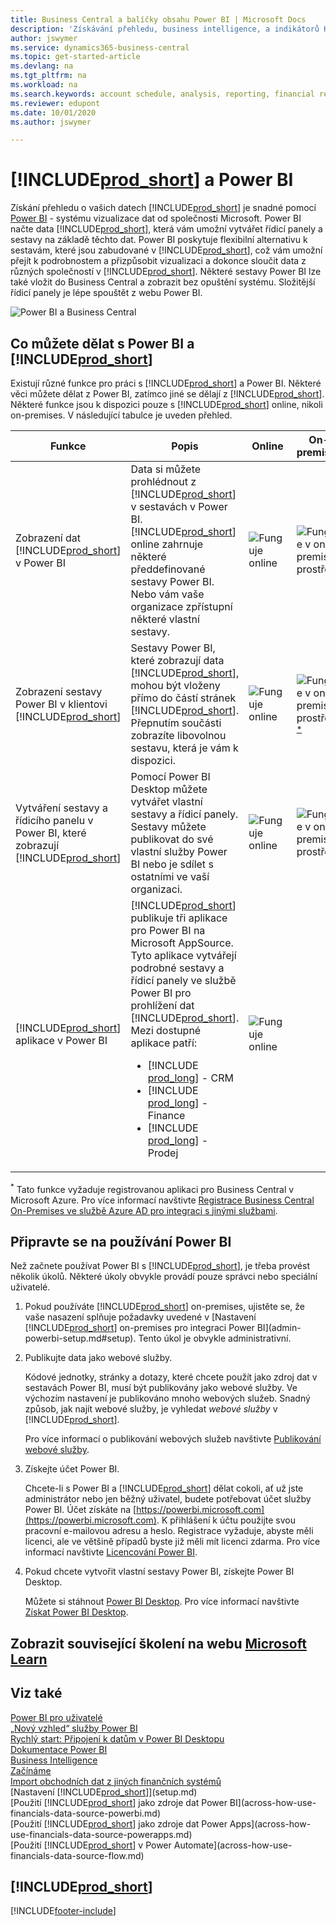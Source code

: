 ```yaml
---
title: Business Central a balíčky obsahu Power BI | Microsoft Docs
description: 'Získávání přehledu, business intelligence, a indikátorů KPI z vašich Business Central dat je snadné s Power BI a s balíčky obsahu Business Central.'
author: jswymer
ms.service: dynamics365-business-central
ms.topic: get-started-article
ms.devlang: na
ms.tgt_pltfrm: na
ms.workload: na
ms.search.keywords: account schedule, analysis, reporting, financial report, business intelligence, KPI
ms.reviewer: edupont
ms.date: 10/01/2020
ms.author: jswymer

---
```

# [!INCLUDE[prod_short](includes/prod_short.md)] a Power BI

Získání přehledu o vašich datech [!INCLUDE[prod_short](includes/prod_short.md)] je snadné pomocí [Power BI](https://powerbi.microsoft.com) - systému vizualizace dat od společnosti Microsoft. Power BI načte data [!INCLUDE[prod_short](includes/prod_short.md)], která vám umožní vytvářet řídicí panely a sestavy na základě těchto dat. Power BI poskytuje flexibilní alternativu k sestavám, které jsou zabudované v [!INCLUDE[prod_short](includes/prod_short.md)], což vám umožní přejít k podrobnostem a přizpůsobit vizualizaci a dokonce sloučit data z různých společností v [!INCLUDE[prod_short](includes/prod_short.md)]. Některé sestavy Power BI lze také vložit do Business Central a zobrazit bez opuštění systému. Složitější řídicí panely je lépe spouštět z webu Power BI.

![Power BI a Business Central](media/power-bi-intro.png)


## Co můžete dělat s Power BI a [!INCLUDE[prod_short](includes/prod_short.md)]

Existují různé funkce pro práci s [!INCLUDE[prod_short](includes/prod_short.md)] a Power BI. Některé věci můžete dělat z Power BI, zatímco jiné se dělají z [!INCLUDE[prod_short](includes/prod_short.md)]. Některé funkce jsou k dispozici pouze s [!INCLUDE[prod_short](includes/prod_short.md)] online, nikoli on-premises. V následující tabulce je uveden přehled.

| Funkce | Popis | Online | On-premises | Více informací |
|-------|-----------|--------------|-----------|----------------|
| Zobrazení dat [!INCLUDE[prod_short](includes/prod_short.md)] v Power BI | Data si můžete prohlédnout z [!INCLUDE[prod_short](includes/prod_short.md)] v sestavách v Power BI. [!INCLUDE[prod_short](includes/prod_short.md)] online zahrnuje některé předdefinované sestavy Power BI. Nebo vám vaše organizace zpřístupní některé vlastní sestavy. | ![Funguje online](media/check.png) | ![Funguje v on-premises prostředí](media/check.png) | [Viz...](across-working-with-business-central-in-powerbi.md) |
| Zobrazení sestavy Power BI v klientovi [!INCLUDE[prod_short](includes/prod_short.md)] | Sestavy Power BI, které zobrazují data [!INCLUDE[prod_short](includes/prod_short.md)], mohou být vloženy přímo do částí stránek [!INCLUDE[prod_short](includes/prod_short.md)]. Přepnutím součásti zobrazíte libovolnou sestavu, která je vám k dispozici. | ![Funguje online](media/check.png) | ![Funguje v on-premises prostředí](media/check.png)<sup>[*](#onprem)</sup> | [Viz...](across-working-with-powerbi.md) |
| Vytváření sestavy a řídicího panelu v Power BI, které zobrazují [!INCLUDE[prod_short](includes/prod_short.md)] | Pomocí Power BI Desktop můžete vytvářet vlastní sestavy a řídicí panely. Sestavy můžete publikovat do své vlastní služby Power BI nebo je sdílet s ostatními ve vaší organizaci. | ![Funguje online](media/check.png) | ![Funguje v on-premises prostředí](media/check.png) | [Viz...](across-how-use-financials-data-source-powerbi.md) |
| [!INCLUDE[prod_short](includes/prod_short.md)] aplikace v Power BI | [!INCLUDE[prod_short](includes/prod_short.md)] publikuje tři aplikace pro Power BI na Microsoft AppSource. Tyto aplikace vytvářejí podrobné sestavy a řídicí panely ve službě Power BI pro prohlížení dat [!INCLUDE[prod_short](includes/prod_short.md)]. Mezi dostupné aplikace patří: <ul><li>[!INCLUDE [prod_long](includes/prod_long.md)] - CRM </li><li>[!INCLUDE [prod_long](includes/prod_long.md)] - Finance </li><li>[!INCLUDE [prod_long](includes/prod_long.md)] - Prodej </li></ul> | ![Funguje online](media/check.png) | | [Viz...](across-powerbi-business-central-apps.md) |

<a name="onprem"><sup>*</sup></a> Tato funkce vyžaduje registrovanou aplikaci pro Business Central v Microsoft Azure. Pro více informací navštivte [Registrace Business Central On-Premises ve službě Azure AD pro integraci s jinými službami](/dynamics365/business-central/dev-itpro/administration/register-app-azure).

## Připravte se na používání Power BI

Než začnete používat Power BI s [!INCLUDE[prod_short](includes/prod_short.md)], je třeba provést několik úkolů. Některé úkoly obvykle provádí pouze správci nebo speciální uživatelé.

1. Pokud používáte [!INCLUDE[prod_short](includes/prod_short.md)] on-premises, ujistěte se, že vaše nasazení splňuje požadavky uvedené v [Nastavení [!INCLUDE[prod_short](includes/prod_short.md)] on-premises pro integraci Power BI](admin-powerbi-setup.md#setup). Tento úkol je obvykle administrativní.

2. Publikujte data jako webové služby.

   Kódové jednotky, stránky a dotazy, které chcete použít jako zdroj dat v sestavách Power BI, musí být publikovány jako webové služby. Ve výchozím nastavení je publikováno mnoho webových služeb. Snadný způsob, jak najít webové služby, je vyhledat *webové služby* v [!INCLUDE[prod_short](includes/prod_short.md)].

   Pro více informací o publikování webových služeb navštivte [Publikování webové služby](across-how-publish-web-service.md).

3. Získejte účet Power BI.

   Chcete-li s Power BI a [!INCLUDE[prod_short](includes/prod_short.md)] dělat cokoli, ať už jste administrátor nebo jen běžný uživatel, budete potřebovat účet služby Power BI. Účet získáte na [https://powerbi.microsoft.com](https://powerbi.microsoft.com). K přihlášení k účtu použijte svou pracovní e-mailovou adresu a heslo. Registrace vyžaduje, abyste měli licenci, ale ve většině případů byste již měli mít licenci zdarma. Pro více informací navštivte [Licencování Power BI](admin-powerbi-setup.md#license).

4. Pokud chcete vytvořit vlastní sestavy Power BI, získejte Power BI Desktop.

   Můžete si stáhnout [Power BI Desktop](https://powerbi.microsoft.com/desktop/). Pro více informací navštivte [Získat Power BI Desktop](/power-bi/fundamentals/desktop-get-the-desktop).

## Zobrazit související školení na webu [Microsoft Learn](/learn/modules/configure-powerbi-excel-dynamics-365-business-central/index)

## Viz také

[Power BI pro uživatelé](/power-bi/consumer/end-user-consumer)    
[„Nový vzhled“ služby Power BI](/power-bi/service-new-look)    
[Rychlý start: Připojení k datům v Power BI Desktopu](/power-bi/desktop-quickstart-connect-to-data)    
[Dokumentace Power BI](/power-bi/)    
[Business Intelligence](bi.md)    
[Začínáme](product-get-started.md)    
[Import obchodních dat z jiných finančních systémů](across-import-data-configuration-packages.md)    
[Nastavení [!INCLUDE[prod_short](includes/prod_short.md)]](setup.md)    
[Použití [!INCLUDE[prod_short](includes/prod_short.md)] jako zdroje dat Power BI](across-how-use-financials-data-source-powerbi.md)    
[Použití [!INCLUDE[prod_short](includes/prod_short.md)] jako zdroje dat Power Apps](across-how-use-financials-data-source-powerapps.md)    
[Použití [!INCLUDE[prod_short](includes/prod_short.md)] v Power Automate](across-how-use-financials-data-source-flow.md)

## [!INCLUDE[prod_short](includes/free_trial_md.md)]


[!INCLUDE[footer-include](includes/footer-banner.md)]